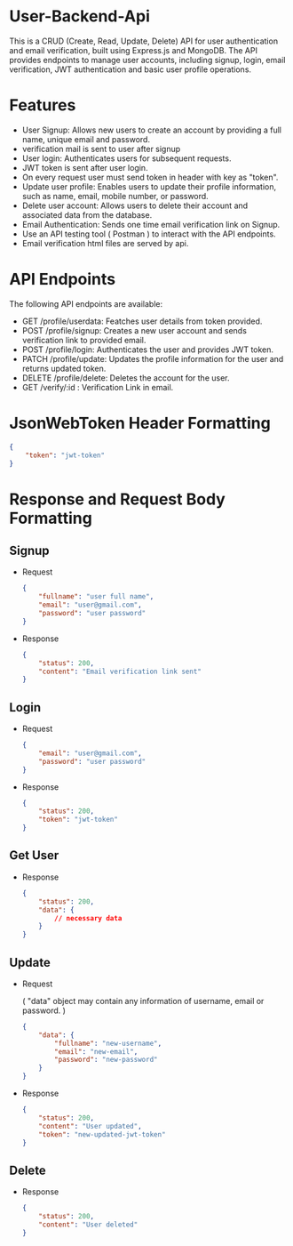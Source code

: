 # User-Backend-Api

<p>This is a CRUD (Create, Read, Update, Delete) API for user authentication and email verification, built using Express.js and MongoDB. The API provides endpoints to manage user accounts, including signup, login, email verification, JWT authentication and basic user profile operations.</p>

<h1>Features</h1>
<ul>
    <li>User Signup: Allows new users to create an account by providing a full name, unique email and password.</li>
    <li>verification mail is sent to user after signup</li>
    <li>User login: Authenticates users for subsequent requests.</li>
    <li>JWT token is sent after user login.</li>
    <li>On every request user must send token in header with key as "token".</li>
    <li>Update user profile: Enables users to update their profile information, such as name, email, mobile number, or password.</li>
    <li>Delete user account: Allows users to delete their account and associated data from the database.</li>
    <li>Email Authentication: Sends one time email verification link on Signup.</li>
    <li>Use an API testing tool ( Postman ) to interact with the API endpoints.</li>
    <li>Email verification html files are served by api.</li>
</ul>

<h1>API Endpoints</h1>
<p>The following API endpoints are available:</p>
<ul>
    <li>GET /profile/userdata: Featches user details from token provided.</li>
    <li>POST /profile/signup: Creates a new user account and sends verification link to provided email.</li>
    <li>POST /profile/login: Authenticates the user and provides JWT token.</li>
    <li>PATCH /profile/update: Updates the profile information for the user and returns updated token.</li>
    <li>DELETE /profile/delete: Deletes the account for the user.</li>
    <li>GET /verify/:id : Verification Link in email.</li>
</ul>

<h1>JsonWebToken Header Formatting</h1>

```json
{
    "token": "jwt-token"
}
```

<h1>Response and Request Body Formatting</h1>

## Signup
<ul>

<li>Request</li>

```json
{
    "fullname": "user full name",
    "email": "user@gmail.com",
    "password": "user password"
}
```

<li>Response</li>

```json
{
    "status": 200,
    "content": "Email verification link sent"
}
```
</ul>

## Login
<ul>

<li>Request</li>

```json
{
    "email": "user@gmail.com",
    "password": "user password"
}
```

<li>Response</li>

```json
{
    "status": 200,
    "token": "jwt-token"
}
```

</ul>

## Get User
<ul>

<li>Response</li>

```json
{
    "status": 200,
    "data": {
        // necessary data
    }
}
```

</ul>

## Update
<ul>

<li>Request</li>

<p>( "data" object may contain any information of username, email or password. )</p>

```json
{
    "data": {
        "fullname": "new-username",
        "email": "new-email",
        "password": "new-password"
    }
}
```

<li>Response</li>

```json
{
    "status": 200,
    "content": "User updated",
    "token": "new-updated-jwt-token"
}
```

</ul>

## Delete
<ul>

<li>Response</li>

```json
{
    "status": 200,
    "content": "User deleted"
}
```

</ul>